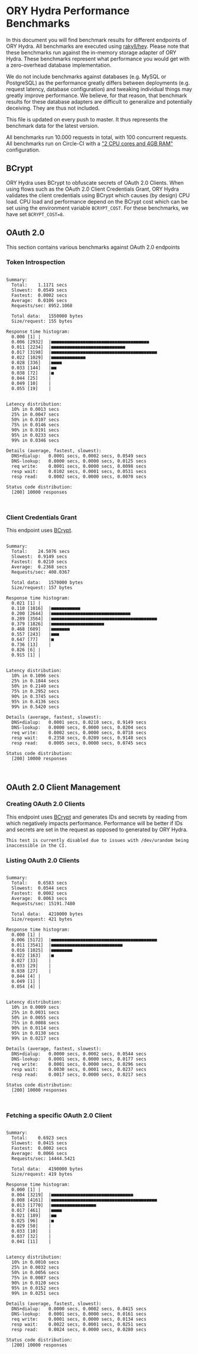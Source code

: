 # ORY Hydra Performance Benchmarks

In this document you will find benchmark results for different endpoints of ORY Hydra. All benchmarks are executed
using [rakyll/hey](https://github.com/rakyll/hey). Please note that these benchmarks run against the in-memory storage
adapter of ORY Hydra. These benchmarks represent what performance you would get with a zero-overhead database implementation.

We do not include benchmarks against databases (e.g. MySQL or PostgreSQL) as the performance greatly differs between
deployments (e.g. request latency, database configuration) and tweaking individual things may greatly improve performance.
We believe, for that reason, that benchmark results for these database adapters are difficult to generalize and potentially
deceiving. They are thus not included.

This file is updated on every push to master. It thus represents the benchmark data for the latest version.

All benchmarks run 10.000 requests in total, with 100 concurrent requests. All benchmarks run on Circle-CI with a
["2 CPU cores and 4GB RAM"](https://support.circleci.com/hc/en-us/articles/360000489307-Why-do-my-tests-take-longer-to-run-on-CircleCI-than-locally-)
configuration.

## BCrypt

ORY Hydra uses BCrypt to obfuscate secrets of OAuth 2.0 Clients. When using flows such as the OAuth 2.0 Client Credentials
Grant, ORY Hydra validates the client credentials using BCrypt which causes (by design) CPU load. CPU load and performance
depend on the BCrypt cost which can be set using the environment variable `BCRYPT_COST`. For these benchmarks,
we have set `BCRYPT_COST=8`.

## OAuth 2.0

This section contains various benchmarks against OAuth 2.0 endpoints

### Token Introspection

```

Summary:
  Total:	1.1171 secs
  Slowest:	0.0549 secs
  Fastest:	0.0002 secs
  Average:	0.0106 secs
  Requests/sec:	8952.1068
  
  Total data:	1550000 bytes
  Size/request:	155 bytes

Response time histogram:
  0.000 [1]	|
  0.006 [2932]	|■■■■■■■■■■■■■■■■■■■■■■■■■■■■■■■■■■■■■
  0.011 [2234]	|■■■■■■■■■■■■■■■■■■■■■■■■■■■■
  0.017 [3198]	|■■■■■■■■■■■■■■■■■■■■■■■■■■■■■■■■■■■■■■■■
  0.022 [1029]	|■■■■■■■■■■■■■
  0.028 [336]	|■■■■
  0.033 [144]	|■■
  0.038 [72]	|■
  0.044 [25]	|
  0.049 [10]	|
  0.055 [19]	|


Latency distribution:
  10% in 0.0013 secs
  25% in 0.0047 secs
  50% in 0.0107 secs
  75% in 0.0146 secs
  90% in 0.0191 secs
  95% in 0.0233 secs
  99% in 0.0346 secs

Details (average, fastest, slowest):
  DNS+dialup:	0.0001 secs, 0.0002 secs, 0.0549 secs
  DNS-lookup:	0.0000 secs, 0.0000 secs, 0.0125 secs
  req write:	0.0001 secs, 0.0000 secs, 0.0098 secs
  resp wait:	0.0102 secs, 0.0001 secs, 0.0531 secs
  resp read:	0.0002 secs, 0.0000 secs, 0.0070 secs

Status code distribution:
  [200]	10000 responses



```

### Client Credentials Grant

This endpoint uses [BCrypt](#bcrypt).

```

Summary:
  Total:	24.5076 secs
  Slowest:	0.9149 secs
  Fastest:	0.0210 secs
  Average:	0.2368 secs
  Requests/sec:	408.0367
  
  Total data:	1570000 bytes
  Size/request:	157 bytes

Response time histogram:
  0.021 [1]	|
  0.110 [1016]	|■■■■■■■■■■■
  0.200 [2644]	|■■■■■■■■■■■■■■■■■■■■■■■■■■■■■■
  0.289 [3564]	|■■■■■■■■■■■■■■■■■■■■■■■■■■■■■■■■■■■■■■■■
  0.379 [1826]	|■■■■■■■■■■■■■■■■■■■■
  0.468 [609]	|■■■■■■■
  0.557 [243]	|■■■
  0.647 [77]	|■
  0.736 [13]	|
  0.826 [6]	|
  0.915 [1]	|


Latency distribution:
  10% in 0.1096 secs
  25% in 0.1844 secs
  50% in 0.2140 secs
  75% in 0.2952 secs
  90% in 0.3745 secs
  95% in 0.4136 secs
  99% in 0.5420 secs

Details (average, fastest, slowest):
  DNS+dialup:	0.0001 secs, 0.0210 secs, 0.9149 secs
  DNS-lookup:	0.0000 secs, 0.0000 secs, 0.0204 secs
  req write:	0.0002 secs, 0.0000 secs, 0.0718 secs
  resp wait:	0.2358 secs, 0.0209 secs, 0.9148 secs
  resp read:	0.0005 secs, 0.0000 secs, 0.0745 secs

Status code distribution:
  [200]	10000 responses



```

## OAuth 2.0 Client Management

### Creating OAuth 2.0 Clients

This endpoint uses [BCrypt](#bcrypt) and generates IDs and secrets by reading from  which negatively impacts
performance. Performance will be better if IDs and secrets are set in the request as opposed to generated by ORY Hydra.

```
This test is currently disabled due to issues with /dev/urandom being inaccessible in the CI.
```

### Listing OAuth 2.0 Clients

```

Summary:
  Total:	0.6583 secs
  Slowest:	0.0544 secs
  Fastest:	0.0002 secs
  Average:	0.0063 secs
  Requests/sec:	15191.7480
  
  Total data:	4210000 bytes
  Size/request:	421 bytes

Response time histogram:
  0.000 [1]	|
  0.006 [5172]	|■■■■■■■■■■■■■■■■■■■■■■■■■■■■■■■■■■■■■■■■
  0.011 [3541]	|■■■■■■■■■■■■■■■■■■■■■■■■■■■
  0.016 [1025]	|■■■■■■■■
  0.022 [163]	|■
  0.027 [33]	|
  0.033 [29]	|
  0.038 [27]	|
  0.044 [4]	|
  0.049 [1]	|
  0.054 [4]	|


Latency distribution:
  10% in 0.0009 secs
  25% in 0.0031 secs
  50% in 0.0055 secs
  75% in 0.0088 secs
  90% in 0.0114 secs
  95% in 0.0130 secs
  99% in 0.0217 secs

Details (average, fastest, slowest):
  DNS+dialup:	0.0000 secs, 0.0002 secs, 0.0544 secs
  DNS-lookup:	0.0001 secs, 0.0000 secs, 0.0177 secs
  req write:	0.0001 secs, 0.0000 secs, 0.0296 secs
  resp wait:	0.0030 secs, 0.0001 secs, 0.0237 secs
  resp read:	0.0017 secs, 0.0000 secs, 0.0217 secs

Status code distribution:
  [200]	10000 responses



```

### Fetching a specific OAuth 2.0 Client

```

Summary:
  Total:	0.6923 secs
  Slowest:	0.0415 secs
  Fastest:	0.0002 secs
  Average:	0.0066 secs
  Requests/sec:	14444.5421
  
  Total data:	4190000 bytes
  Size/request:	419 bytes

Response time histogram:
  0.000 [1]	|
  0.004 [3219]	|■■■■■■■■■■■■■■■■■■■■■■■■■■■■■■■
  0.008 [4161]	|■■■■■■■■■■■■■■■■■■■■■■■■■■■■■■■■■■■■■■■■
  0.013 [1770]	|■■■■■■■■■■■■■■■■■
  0.017 [461]	|■■■■
  0.021 [189]	|■■
  0.025 [96]	|■
  0.029 [50]	|
  0.033 [10]	|
  0.037 [32]	|
  0.041 [11]	|


Latency distribution:
  10% in 0.0010 secs
  25% in 0.0032 secs
  50% in 0.0056 secs
  75% in 0.0087 secs
  90% in 0.0120 secs
  95% in 0.0152 secs
  99% in 0.0251 secs

Details (average, fastest, slowest):
  DNS+dialup:	0.0000 secs, 0.0002 secs, 0.0415 secs
  DNS-lookup:	0.0001 secs, 0.0000 secs, 0.0161 secs
  req write:	0.0001 secs, 0.0000 secs, 0.0134 secs
  resp wait:	0.0022 secs, 0.0001 secs, 0.0251 secs
  resp read:	0.0024 secs, 0.0000 secs, 0.0280 secs

Status code distribution:
  [200]	10000 responses



```
